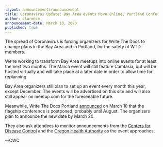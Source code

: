 ```yaml
---
layout: announcements/announcement
title: Coronavirus Update: Bay Area events Move Online, Portland Conference is Postponed
author: clarence
announcement-date: March 10, 2020
published: true
---
```

The spread of Coronavirus is forcing organizers for Write The Docs to change plans in the Bay Area and in Portland, for the safety of WTD members.

We're working to transform Bay Area meetups into online events for at least the next two months. The March event will still feature Camtasia, but will be hosted virtually and will take place at a later date in order to allow time for replanning.

Bay Area organizers still plan to set up an event every month this year, except December. The events will be advertised on this site and will also still appear on meetup.com for the foreseeable future.

Meanwhile, Write The Docs Portland [announced](https://www.writethedocs.org/conf/portland/2020/news/covid-19-update-02/) on March 10 that the flagship conference is postponed, probably until August. The organizers plan to announce the new date by March 20.

They also ask attendees to monitor announcements from the [Centers for Disease Control](https://www.cdc.gov/coronavirus/2019-ncov/index.html) and the [Oregon Health Authority](https://www.oregon.gov/oha/PH/DISEASESCONDITIONS/DISEASESAZ/Pages/emerging-respiratory-infections.aspx) as the event approaches.

--CWC
